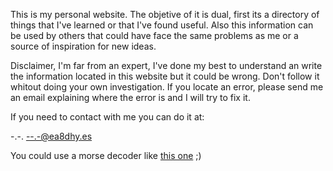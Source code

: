 This is my personal website. The objetive of it is dual, first its a directory of things that I've learned or that I've found useful. Also this information can be used by others that could have face the same problems as me or a source of inspiration for new ideas.

Disclaimer, I'm far from an expert, I've done my best to understand an write the information located in this website but it could be wrong. Don't follow it whitout doing your own investigation. If you locate an error, please send me an email explaining where the error is and I will try to fix it.

If you need to contact with me you can do it at:

-.-. --.-@ea8dhy.es 

You could use a morse decoder like [this one](https://morsedecoder.com) ;)